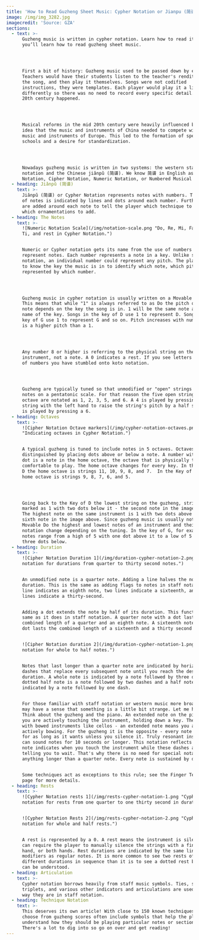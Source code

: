 ```yaml
---
title: 'How to Read Guzheng Sheet Music: Cypher Notation or Jianpu (简谱)'
image: /img/img_3282.jpg
imagecredit: 'Source: GZA'
sections:
  - text: >-
      Guzheng music is written in cypher notation. Learn how to read it and
      you’ll learn how to read guzheng sheet music.




      First a bit of history: Guzheng music used to be passed down by ear.
      Teachers would have their students listen to the teacher's rendition, sing
      the song, and then play it themselves. Songs were not codified
      instructions, they were templates. Each player would play it a little
      differently so there was no need to record every specific detail. Then the
      20th century happened.




      Musical reforms in the mid 20th century were heavily influenced by the
      idea that the music and instruments of China needed to compete with the
      music and instruments of Europe. This led to the formation of specialty
      schools and a desire for standardization. 




      Nowadays guzheng music is written in two systems: the western staff
      notation and the Chinese jiǎnpǔ (简谱). We know 简谱 in English as Cypher
      Notation, Cipher Notation, Numeric Notation, or Numbered Musical Notation.
  - heading: Jiǎnpǔ (简谱)
    text: >-
      Jiǎnpǔ (简谱) or Cypher Notation represents notes with numbers. The duration
      of notes is indicated by lines and dots around each number. Further marks
      are added around each note to tell the player which technique to use and
      which ornamentations to add.
  - heading: The Notes
    text: >-
      ![Numeric Notation Scale](/img/notation-scale.png "Do, Re, Mi, Fa, So, La,
      Ti, and rest in Cypher Notation.")


      Numeric or Cypher notation gets its name from the use of numbers to
      represent notes. Each number represents a note in a key. Unlike staff
      notation, an individual number could represent any pitch. The player needs
      to know the key the music is in to identify which note, which pitch, is
      represented by which number. 




      Guzheng music in cypher notation is usually written on a Movable Do scale.
      This means that while "1" is always referred to as Do the pitch of the
      note depends on the key the song is in. 1 will be the same note as the
      name of the key. Songs in the key of D use 1 to represent D. Songs in the
      key of G use 1 to represent G and so on. Pitch increases with number. A 6
      is a higher pitch than a 1.




      Any number 8 or higher is referring to the physical string on the
      instrument, not a note. A 0 indicates a rest. If you see letters in place
      of numbers you have stumbled onto koto notation.




      Guzheng are typically tuned so that unmodified or "open" strings produce
      notes on a pentatonic scale. For that reason the five open strings of an
      octave are notated as 1, 2, 3, 5, and 6. A 4 is played by pressing a 3
      string with the left hand to raise the string's pitch by a half step. A 7
      is played by pressing a 6.
  - heading: Octaves
    text: >-
      ![Cipher Notation Octave markers](/img/cypher-notation-octaves.png
      "Indicating octaves in Cypher Notation.")


      A typical guzheng is tuned to include notes in 5 octaves. Octaves are
      distinguished by placing dots above or below a note. A number without a
      dot is a note in the home octave, the octave that is physically the most
      comfortable to play. The home octave changes for every key. In the Key of
      D the home octave is strings 11, 10, 9, 8, and 7.  In the Key of G the
      home octave is strings 9, 8, 7, 6, and 5.




      Going back to the Key of D the lowest string on the guzheng, string 21, is
      marked as 1 with two dots below it - the second note in the image above.
      The highest note on the same instrument is 1 with two dots above it - the
      sixth note in the image above. Since guzheng music is usually notated with
      Movable Do the highest and lowest notes of an instrument and their
      notation change depending on the tuning. In the key of G, for example,
      notes range from a high of 5 with one dot above it to a low of 5 with
      three dots below.
  - heading: Duration
    text: >-
      ![Cipher Notation Duration 1](/img/duration-cypher-notation-2.png "Cypher
      notation for durations from quarter to thirty second notes.")


      An unmodified note is a quarter note. Adding a line halves the note's
      duration. This is the same as adding flags to notes in staff notation. One
      line indicates an eighth note, two lines indicate a sixteenth, and three
      lines indicate a thirty-second.


      Adding a dot extends the note by half of its duration. This functions the
      same as it does in staff notation. A quarter note with a dot lasts the
      combined length of a quarter and an eighth note. A sixteenth note with a
      dot lasts the combined length of a sixteenth and a thirty second note.


      ![Cipher Notation duration 2](/img/duration-cypher-notation-1.png "Cypher
      notation for whole to half notes.")


      Notes that last longer than a quarter note are indicated by horizontal
      dashes that replace every subsequent note until you reach the desired
      duration. A whole note is indicated by a note followed by three dashes. A
      dotted half note is a note followed by two dashes and a half note is
      indicated by a note followed by one dash. 


      For those familiar with staff notation or western music more broadly you
      may have a sense that something is a little bit strange. Let me help you.
      Think about the guzheng and the piano. An extended note on the piano means
      you are actively touching the instrument, holding down a key. The same
      with bowed instruments like cellos - an extended note means you are
      actively bowing. For the guzheng it is the opposite - every note sounds
      for as long as it wants unless you silence it. Truly resonant instruments
      can sound notes for 10 seconds or longer. This notation reflects that. The
      note indicates when you touch the instrument while these dashes are
      telling you to wait. That's why there is no need for special notation for
      anything longer than a quarter note. Every note is sustained by default.


      Some techniques act as exceptions to this rule; see the Finger Techniques
      page for more details.
  - heading: Rests
    text: >-
      ![Cypher Notation rests 1](/img/rests-cypher-notation-1.png "Cypher
      notation for rests from one quarter to one thirty second in duration.")


      ![Cypher Notation Rests 2](/img/rests-cypher-notation-2.png "Cypher
      notation for whole and half rests.")


      A rest is represented by a 0. A rest means the instrument is silent. This
      can require the player to manually silence the strings with a finger,
      hand, or both hands. Rest durations are indicated by the same line
      modifiers as regular notes. It is more common to see two rests of
      different durations in sequence than it is to see a dotted rest but both
      can be understood.
  - heading: Articulation
    text: >-
      Cypher notation borrows heavily from staff music symbols. Ties, slurs,
      triplets, and various other indicators and articulations are used the same
      way they are in staff notation.
  - heading: Technique Notation
    text: >-
      This deserves its own article! With close to 150 known techniques to
      choose from guzheng scores often include symbols that help the player
      understand how they should be playing particular notes or sections.
      There's a lot to dig into so go on over and get reading!
---
```


